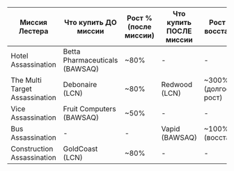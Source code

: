 | Миссия Лестера              | Что купить ДО миссии          | Рост % (после миссии) | Что купить ПОСЛЕ миссии      | Рост % (после восстановления) |
|------------------------------|-------------------------------|-----------------------|-------------------------------|--------------------------------|
| Hotel Assassination          | Betta Pharmaceuticals (BAWSAQ)| ~80%                 | -                             | -                              |
| The Multi Target Assassination| Debonaire (LCN)              | ~80%                 | Redwood (LCN)                 | ~300% (долгосрочный рост)      |
| Vice Assassination           | Fruit Computers (BAWSAQ)      | ~50%                 | -                             | -                              |
| Bus Assassination            | -                             | -                     | Vapid (BAWSAQ)                | ~100% (восстановление)         |
| Construction Assassination   | GoldCoast (LCN)               | ~80%                 | -                             | -                              |
